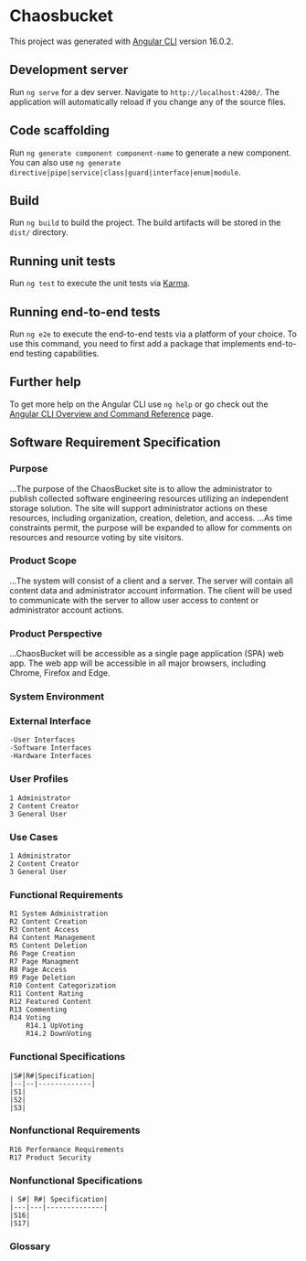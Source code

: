 # Chaosbucket

This project was generated with [Angular CLI](https://github.com/angular/angular-cli) version 16.0.2.

## Development server

Run `ng serve` for a dev server. Navigate to `http://localhost:4200/`. The application will automatically reload if you change any of the source files.

## Code scaffolding

Run `ng generate component component-name` to generate a new component. You can also use `ng generate directive|pipe|service|class|guard|interface|enum|module`.

## Build

Run `ng build` to build the project. The build artifacts will be stored in the `dist/` directory.

## Running unit tests

Run `ng test` to execute the unit tests via [Karma](https://karma-runner.github.io).

## Running end-to-end tests

Run `ng e2e` to execute the end-to-end tests via a platform of your choice. To use this command, you need to first add a package that implements end-to-end testing capabilities.

## Further help

To get more help on the Angular CLI use `ng help` or go check out the [Angular CLI Overview and Command Reference](https://angular.io/cli) page.

## Software Requirement Specification

### Purpose
...The purpose of the ChaosBucket site is to allow the administrator to publish collected software engineering resources utilizing an independent storage solution. The site will support administrator actions on these resources, including organization, creation, deletion, and access. 
...As time constraints permit, the purpose will be expanded to allow for comments on resources and resource voting by site visitors.  

### Product Scope
...The system will consist of a client and a server. The server will contain all content data and administrator account information. The client will be used to communicate with the server to allow user access to content or administrator account actions. 

### Product Perspective
...ChaosBucket will be accessible as a single page application \(SPA\) web app. The web app will be accessible in all major browsers, including Chrome, Firefox and Edge. 

### System Environment

### External Interface 
    -User Interfaces
    -Software Interfaces
    -Hardware Interfaces

### User Profiles
    1 Administrator
    2 Content Creator
    3 General User

### Use Cases
    1 Administrator
    2 Content Creator
    3 General User

### Functional Requirements
    R1 System Administration
    R2 Content Creation
    R3 Content Access
    R4 Content Management
    R5 Content Deletion
    R6 Page Creation
    R7 Page Managment
    R8 Page Access
    R9 Page Deletion
    R10 Content Categorization
    R11 Content Rating
    R12 Featured Content
    R13 Commenting
    R14 Voting
        R14.1 UpVoting
        R14.2 DownVoting

### Functional Specifications
    |S#|R#|Specification|
    |--|--|-------------|
    |S1|
    |S2|
    |S3|

### Nonfunctional Requirements
    R16 Performance Requirements
    R17 Product Security

### Nonfunctional Specifications
    | S#| R#| Specification|
    |---|---|--------------|
    |S16|
    |S17|

### Glossary
<!--     You can easily place footnotes [^2] in the continuous text [^1].
[^1]: Here you can find the text for the footnote.
[^2]: **Footnotes** themselves can also be *formatted*.
And these even include several lines. -->

